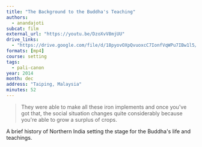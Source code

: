 ```yaml
---
title: "The Background to the Buddha's Teaching"
authors:
  - anandajoti
subcat: film
external_url: "https://youtu.be/DzoXvV8mjUU"
drive_links:
  - "https://drive.google.com/file/d/18pyovOXpQvuoxcC7IonfVqWPu7IBw1l5/view?usp=drivesdk"
formats: [mp4]
course: setting
tags:
  - pali-canon
year: 2014
month: dec
address: "Taiping, Malaysia"
minutes: 52
---
```


> They were able to make all these iron implements and once you've got that, the social situation changes quite considerably because you're able to grow a surplus of crops.

A brief history of Northern India setting the stage for the Buddha's life and teachings.
